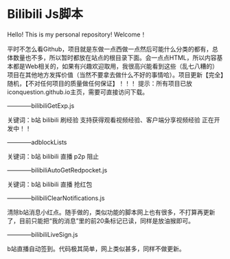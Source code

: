 # Bilibili Js脚本
Hello! This is my personal repository! Welcome！

平时不怎么看Github，项目就是东做一点西做一点然后可能什么分类的都有，总体数量也不多，所以暂时都放在站点的根目录下面。会一点点HTML，所以内容基本都是Web相关的，如果有兴趣欢迎取用，我很高兴能看到这些（乱七八糟的）项目在其他地方发挥价值（当然不要拿去做什么不好的事情哈）。项目更新【完全】随机，【不对任何项目的质量做任何保证】！！！
提示：所有项目已放iconquestion.github.io主页，需要可直接访问下载。


————bilibiliGetExp.js

关键词：b站 bilibili 刷经验
支持获得观看视频经验、客户端分享视频经验
正在开发中！！


————adblockLists

关键词：b站 bilibili 直播 p2p 阻止


————bilibiliAutoGetRedpocket.js

关键词：b站 bilibili 直播 抢红包


————bilibiliClearNotifications.js

清除b站消息小红点。随手做的，类似功能的脚本网上也有很多，不打算再更新了，目前只能把“我的消息”里的前20条标记已读，同样是放油猴即可。


————bilibiliLiveSign.js

b站直播自动签到。代码极其简单，网上类似甚多，同样不做更新。

